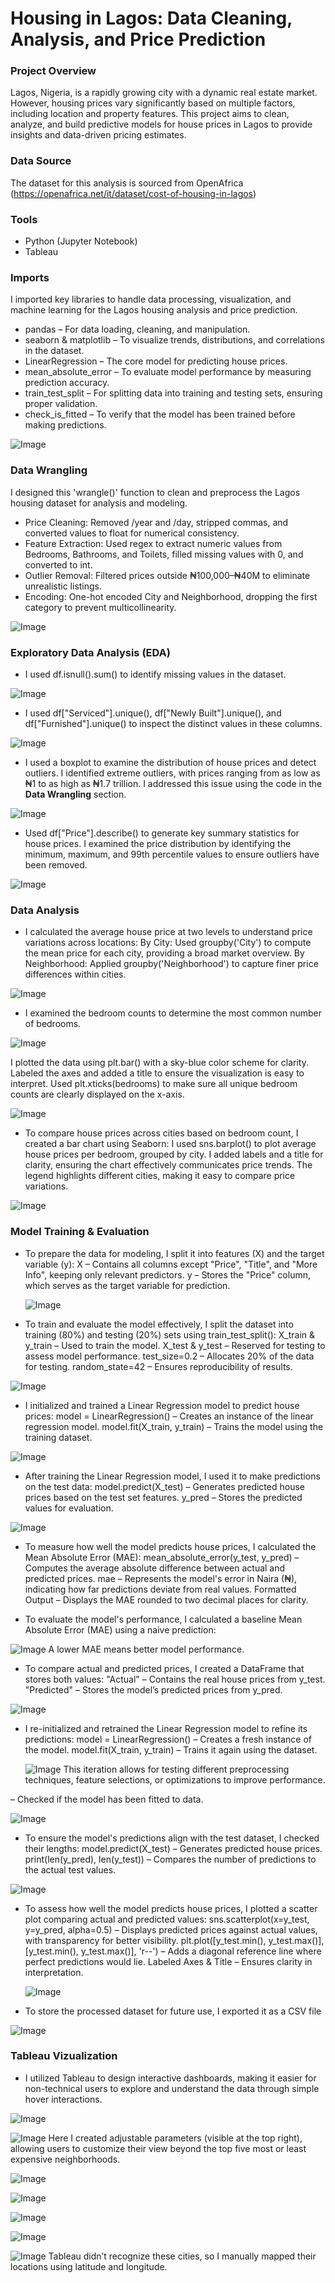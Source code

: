 # Housing in Lagos: Data Cleaning, Analysis, and Price Prediction

### Project Overview

Lagos, Nigeria, is a rapidly growing city with a dynamic real estate market. However, housing prices vary significantly based on multiple factors, including location and property features. This project aims to clean, analyze, and build predictive models for house prices in Lagos to provide insights and data-driven pricing estimates.

### Data Source

The dataset for this analysis is sourced from OpenAfrica (https://openafrica.net/it/dataset/cost-of-housing-in-lagos)

### Tools

- Python (Jupyter Notebook)
- Tableau

### Imports

I imported key libraries to handle data processing, visualization, and machine learning for the Lagos housing analysis and price prediction.

- pandas – For data loading, cleaning, and manipulation.
- seaborn & matplotlib – To visualize trends, distributions, and correlations in the dataset.
- LinearRegression – The core model for predicting house prices.
- mean_absolute_error – To evaluate model performance by measuring prediction accuracy.
- train_test_split – For splitting data into training and testing sets, ensuring proper validation.
- check_is_fitted – To verify that the model has been trained before making predictions.
  
![Image](https://github.com/user-attachments/assets/a35c04c8-730f-4573-acde-c392eddf179d)

### Data Wrangling

I designed this 'wrangle()' function to clean and preprocess the Lagos housing dataset for analysis and modeling.

- Price Cleaning: Removed /year and /day, stripped commas, and converted values to float for numerical consistency.
- Feature Extraction: Used regex to extract numeric values from Bedrooms, Bathrooms, and Toilets, filled missing values with 0, and converted to int.
- Outlier Removal: Filtered prices outside ₦100,000–₦40M to eliminate unrealistic listings.
- Encoding: One-hot encoded City and Neighborhood, dropping the first category to prevent multicollinearity.
  
![Image](https://github.com/user-attachments/assets/d9fa3b72-7337-41a3-8eee-733f2f459136)

### Exploratory Data Analysis (EDA)
- I used df.isnull().sum() to identify missing values in the dataset. 

![Image](https://github.com/user-attachments/assets/b91ff5df-6b82-4109-8174-ecb85a8d4600)

- I used df["Serviced"].unique(), df["Newly Built"].unique(), and df["Furnished"].unique() to inspect the distinct values in these columns.
  
![Image](https://github.com/user-attachments/assets/bc26946e-4930-4413-83ac-9e48e6954d75)

- I used a boxplot to examine the distribution of house prices and detect outliers. I identified extreme outliers, with prices ranging from as low as ₦1 to as high as ₦1.7 trillion. I addressed this issue using the code in the **Data Wrangling** section.
  
![Image](https://github.com/user-attachments/assets/809d1cf3-165f-4ec0-b2ac-5278054a32cc)

- Used df["Price"].describe() to generate key summary statistics for house prices. I examined the price distribution by identifying the minimum, maximum, and 99th percentile values to ensure outliers have been removed.
  
![Image](https://github.com/user-attachments/assets/0d5e3fd1-6906-4fab-9507-b244ee9988bd)

### Data Analysis

- I calculated the average house price at two levels to understand price variations across locations:
  By City: Used groupby('City') to compute the mean price for each city, providing a broad market overview.
  By Neighborhood: Applied groupby('Neighborhood') to capture finer price differences within cities.

![Image](https://github.com/user-attachments/assets/a6287b00-b828-4d26-b6ef-2e4a513c51b0)

- I examined the bedroom counts to determine the most common number of bedrooms.

![Image](https://github.com/user-attachments/assets/5891fc8d-e02d-4df2-aacb-c9601a3e75ab)

I plotted the data using plt.bar() with a sky-blue color scheme for clarity. Labeled the axes and added a title to ensure the visualization is easy to interpret. Used plt.xticks(bedrooms) to make sure all unique bedroom counts are clearly displayed on the x-axis.

![Image](https://github.com/user-attachments/assets/231ff97a-3768-4b54-a4a5-55d1b5c29a7c)

- To compare house prices across cities based on bedroom count, I created a bar chart using Seaborn:
  I used sns.barplot() to plot average house prices per bedroom, grouped by city.
  I added labels and a title for clarity, ensuring the chart effectively communicates price trends.
  The legend highlights different cities, making it easy to compare price variations.
  
![Image](https://github.com/user-attachments/assets/f0bae759-1b46-4a55-8946-bbfdbe0030b2)

### Model Training & Evaluation

- To prepare the data for modeling, I split it into features (X) and the target variable (y):
  X – Contains all columns except "Price", "Title", and "More Info", keeping only relevant predictors.
  y – Stores the "Price" column, which serves as the target variable for prediction.
  
  ![Image](https://github.com/user-attachments/assets/f6027100-0986-4d9a-a713-565eafca3c8b)

- To train and evaluate the model effectively, I split the dataset into training (80%) and testing (20%) sets using train_test_split():
  X_train & y_train – Used to train the model.
  X_test & y_test – Reserved for testing to assess model performance.
  test_size=0.2 – Allocates 20% of the data for testing.
  random_state=42 – Ensures reproducibility of results.
  
![Image](https://github.com/user-attachments/assets/0b4364ad-2778-4a2f-9ee5-9511811d1089)

- I initialized and trained a Linear Regression model to predict house prices:
  model = LinearRegression() – Creates an instance of the linear regression model.
  model.fit(X_train, y_train) – Trains the model using the training dataset.
  
![Image](https://github.com/user-attachments/assets/18889623-ebaa-45bd-bb0f-a15748005caf)

- After training the Linear Regression model, I used it to make predictions on the test data:
  model.predict(X_test) – Generates predicted house prices based on the test set features.
  y_pred – Stores the predicted values for evaluation.
  
![Image](https://github.com/user-attachments/assets/d4f86809-fcb5-42f1-bdbf-27dc2acff06e)

- To measure how well the model predicts house prices, I calculated the Mean Absolute Error (MAE):
  mean_absolute_error(y_test, y_pred) – Computes the average absolute difference between actual and predicted prices.
  mae – Represents the model's error in Naira (₦), indicating how far predictions deviate from real values.
  Formatted Output – Displays the MAE rounded to two decimal places for clarity.

- To evaluate the model's performance, I calculated a baseline Mean Absolute Error (MAE) using a naive prediction:
  
![Image](https://github.com/user-attachments/assets/5e96e931-8ea8-43a6-9536-582aa79d6281)
A lower MAE means better model performance.

- To compare actual and predicted prices, I created a DataFrame that stores both values:
  "Actual" – Contains the real house prices from y_test.
  "Predicted" – Stores the model’s predicted prices from y_pred.
  
![Image](https://github.com/user-attachments/assets/29d6bc5f-fd27-4eea-bd69-a140f8b0ce4f)

- I re-initialized and retrained the Linear Regression model to refine its predictions:
  model = LinearRegression() – Creates a fresh instance of the model.
  model.fit(X_train, y_train) – Trains it again using the dataset.
  
  ![Image](https://github.com/user-attachments/assets/795ea0bc-dd8e-4da6-9fdd-2d10a67c9aea)
  This iteration allows for testing different preprocessing techniques, feature selections, or optimizations to improve performance.

– Checked if the model has been fitted to data.

![Image](https://github.com/user-attachments/assets/cfacd6be-c85f-421f-9fb6-736d4ea28906)

- To ensure the model's predictions align with the test dataset, I checked their lengths:
  model.predict(X_test) – Generates predicted house prices.
  print(len(y_pred), len(y_test)) – Compares the number of predictions to the actual test values.
  
![Image](https://github.com/user-attachments/assets/a20db6d1-7fb5-448b-96d0-812c537c2428)

- To assess how well the model predicts house prices, I plotted a scatter plot comparing actual and predicted values:
  sns.scatterplot(x=y_test, y=y_pred, alpha=0.5) – Displays predicted prices against actual values, with transparency for better visibility.
  plt.plot([y_test.min(), y_test.max()], [y_test.min(), y_test.max()], 'r--') – Adds a diagonal reference line where perfect predictions would lie.
  Labeled Axes & Title – Ensures clarity in interpretation.
  
  ![Image](https://github.com/user-attachments/assets/527a753d-b627-4ade-a09e-0cae3ebd8fb0)

- To store the processed dataset for future use, I exported it as a CSV file
  
![Image](https://github.com/user-attachments/assets/69c81204-5be0-487f-965e-a262740d7c18)

### Tableau Vizualization
- I utilized Tableau to design interactive dashboards, making it easier for non-technical users to explore and understand the data through simple hover interactions.
  
![Image](https://github.com/user-attachments/assets/919255e6-d052-4cb0-bffe-2e2faa61f553)

![Image](https://github.com/user-attachments/assets/5796cfa9-cad6-45cf-b130-02c5ad684e04)
Here I created adjustable parameters (visible at the top right), allowing users to customize their view beyond the top five most or least expensive neighborhoods.

![Image](https://github.com/user-attachments/assets/60c716c8-79b0-4be9-b677-67fd926380e3)

![Image](https://github.com/user-attachments/assets/76c9b86c-8513-41c6-a2f3-4bbfef07c4c8)

![Image](https://github.com/user-attachments/assets/8cb95061-c603-44cd-93e0-ec9bd81ba2d2)

![Image](https://github.com/user-attachments/assets/b7ab75f9-17e5-409b-aded-4551802b4e20)

![Image](https://github.com/user-attachments/assets/8250ca68-3c62-41f3-b97a-4b0d2cf1a4ab)
Tableau didn’t recognize these cities, so I manually mapped their locations using latitude and longitude.


